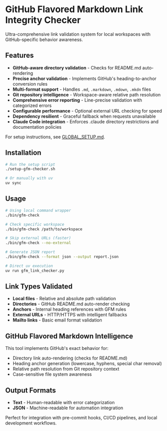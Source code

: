 # GitHub Flavored Markdown Link Integrity Checker

Ultra-comprehensive link validation system for local workspaces with GitHub-specific behavior awareness.

## Features

- **GitHub-aware directory validation** - Checks for README.md auto-rendering
- **Precise anchor validation** - Implements GitHub's heading-to-anchor conversion rules  
- **Multi-format support** - Handles `.md`, `.markdown`, `.mdown`, `.mkdn` files
- **Git repository intelligence** - Workspace-aware relative path resolution
- **Comprehensive error reporting** - Line-precise validation with categorized errors
- **Configurable performance** - Optional external URL checking for speed
- **Dependency resilient** - Graceful fallback when requests unavailable
- **Claude Code integration** - Enforces .claude directory restrictions and documentation policies

For setup instructions, see [GLOBAL_SETUP.md](GLOBAL_SETUP.md).

## Installation

```bash
# Run the setup script
./setup-gfm-checker.sh

# Or manually with uv
uv sync
```

## Usage

```bash
# Using local command wrapper
./bin/gfm-check

# Check specific workspace
./bin/gfm-check /path/to/workspace

# Skip external URLs (faster)
./bin/gfm-check --no-external

# Generate JSON report
./bin/gfm-check --format json --output report.json

# Direct uv execution
uv run gfm_link_checker.py
```

## Link Types Validated

- **Local files** - Relative and absolute path validation
- **Directories** - GitHub README.md auto-render checking  
- **Anchors** - Internal heading references with GFM rules
- **External URLs** - HTTP/HTTPS with intelligent fallbacks
- **Mailto links** - Basic email format validation

## GitHub Flavored Markdown Intelligence

This tool implements GitHub's exact behavior for:
- Directory link auto-rendering (checks for README.md)
- Heading anchor generation (lowercase, hyphens, special char removal)
- Relative path resolution from Git repository context
- Case-sensitive file system awareness

## Output Formats

- **Text** - Human-readable with error categorization
- **JSON** - Machine-readable for automation integration

Perfect for integration with pre-commit hooks, CI/CD pipelines, and local development workflows.
